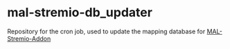 # mal-stremio-db_updater
 
Repository for the cron job, used to update the mapping database for [MAL-Stremio-Addon](https://github.com/SageTendo/mal-Stremio-addon)
